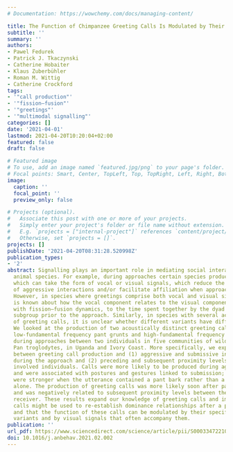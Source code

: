 ```yaml
---
# Documentation: https://wowchemy.com/docs/managing-content/

title: The Function of Chimpanzee Greeting Calls Is Modulated by Their Acoustic Variation
subtitle: ''
summary: ''
authors:
- Pawel Fedurek
- Patrick J. Tkaczynski
- Catherine Hobaiter
- Klaus Zuberbühler
- Roman M. Wittig
- Catherine Crockford
tags:
- '"call production"'
- '"fission–fusion"'
- '"greetings"'
- '"multimodal signalling"'
categories: []
date: '2021-04-01'
lastmod: 2021-04-20T10:20:04+02:00
featured: false
draft: false

# Featured image
# To use, add an image named `featured.jpg/png` to your page's folder.
# Focal points: Smart, Center, TopLeft, Top, TopRight, Left, Right, BottomLeft, Bottom, BottomRight.
image:
  caption: ''
  focal_point: ''
  preview_only: false

# Projects (optional).
#   Associate this post with one or more of your projects.
#   Simply enter your project's folder or file name without extension.
#   E.g. `projects = ["internal-project"]` references `content/project/deep-learning/index.md`.
#   Otherwise, set `projects = []`.
projects: []
publishDate: '2021-04-20T08:31:28.520998Z'
publication_types:
- '2'
abstract: Signalling plays an important role in mediating social interactions in many
  animal species. For example, during approaches certain species produce ‘greetings’,
  which can take the form of vocal or visual signals, which reduce the probability
  of aggressive interactions and/or facilitate affiliation when approaching each other.
  However, in species where greetings comprise both vocal and visual signals, little
  is known about how the vocal component relates to the visual component or, in species
  with fission–fusion dynamics, to the time spent together by the dyad in the same
  subgroup prior to the approach. Similarly, in species with several acoustic variants
  of greeting calls, it is unclear whether different variants have different functions.
  We looked at the production of two acoustically distinct greeting call variants,
  low-fundamental frequency pant grunts and high-fundamental frequency pant barks,
  during approaches between two individuals in five communities of wild chimpanzees,
  Pan troglodytes, in Uganda and Ivory Coast. More specifically, we explored the relationship
  between greeting call production and (1) aggressive and submissive interactions
  during the approach and (2) preceding and subsequent proximity levels between the
  involved individuals. Calls were more likely to be produced during aggressive interactions
  and were associated with postures and gestures linked to submission; these patterns
  were stronger when the utterance contained a pant bark rather than a pant grunt
  alone. The production of greeting calls was more likely soon after party fusion
  and was negatively related to subsequent proximity levels between the caller and
  receiver. These results expand our knowledge of greeting calls and imply that these
  calls might be used to re-establish dominance relationships after a period of separation,
  and that the function of these calls can be modulated by their specific acoustic
  variants and by visual signals that often accompany them.
publication: ''
url_pdf: https://www.sciencedirect.com/science/article/pii/S0003347221000415
doi: 10.1016/j.anbehav.2021.02.002
---
```

